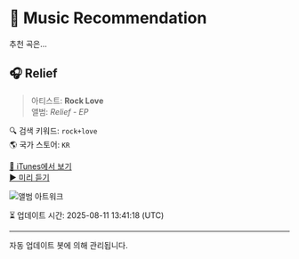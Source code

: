 
# 🎵 Music Recommendation

추천 곡은...

## 🎧 Relief  
> 아티스트: **Rock Love**  
> 앨범: _Relief - EP_  

🔍 검색 키워드: `rock+love`  
🌎 국가 스토어: `KR`

[🔗 iTunes에서 보기](https://music.apple.com/kr/album/relief/1604070002?i=1604070003&uo=4)  
[▶️ 미리 듣기](https://audio-ssl.itunes.apple.com/itunes-assets/AudioPreview116/v4/b1/49/64/b14964b9-105d-4e98-2a07-837709136442/mzaf_7220837498733919616.plus.aac.p.m4a)

![앨범 아트워크](https://is1-ssl.mzstatic.com/image/thumb/Music116/v4/1b/eb/44/1beb44c7-cb29-2a32-de58-53365741991e/752470959547_cover.jpg/100x100bb.jpg)

⏳ 업데이트 시간: 2025-08-11 13:41:18 (UTC)

---
자동 업데이트 봇에 의해 관리됩니다.
